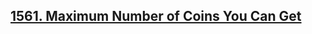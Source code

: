 ## [1561. Maximum Number of Coins You Can Get](https://leetcode.com/problems/maximum-number-of-coins-you-can-get)
